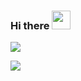 ### Hi there <img src="https://raw.githubusercontent.com/MartinHeinz/MartinHeinz/master/wave.gif" width="30px">

![](https://github-readme-stats.vercel.app/api?username=gumsu&show_icons=true)


<a href="https://solved.ac/d00h22">
  <img src="http://mazassumnida.wtf/api/mini/generate_badge?boj=d00h22">
<!--
**gumsu/gumsu** is a ✨ _special_ ✨ repository because its `README.md` (this file) appears on your GitHub profile.

Here are some ideas to get you started:

- 🔭 I’m currently working on ...
- 🌱 I’m currently learning ...
- 👯 I’m looking to collaborate on ...
- 🤔 I’m looking for help with ...
- 💬 Ask me about ...
- 📫 How to reach me: ...
- 😄 Pronouns: ...
- ⚡ Fun fact: ...
-->
